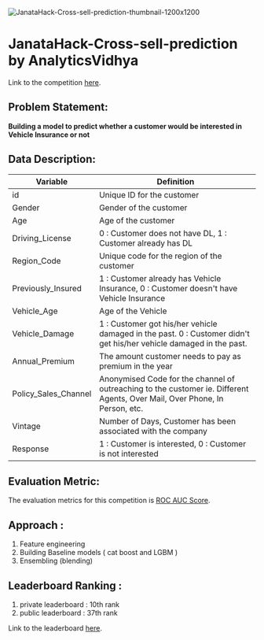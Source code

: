 ![JanataHack-Cross-sell-prediction-thumbnail-1200x1200](https://datahack-prod.s3.ap-south-1.amazonaws.com/__sized__/contest_cover/cover_5-thumbnail-1200x1200.png)

# JanataHack-Cross-sell-prediction by AnalyticsVidhya

Link to the competition [here](https://datahack.analyticsvidhya.com/contest/janatahack-cross-sell-prediction/).

## Problem Statement:

**Building a model to predict whether a customer would be interested in Vehicle Insurance or not**

## Data Description:


| __Variable__ | __Definition__ |
|-------------|------------|
| id         | Unique ID for the customer     |
| Gender         | Gender of the customer     |
| Age         | Age of the customer     |
| Driving_License         | 0 : Customer does not have DL, 1 : Customer already has DL     |
| Region_Code        | Unique code for the region of the customer     |
| Previously_Insured        | 1 : Customer already has Vehicle Insurance, 0 : Customer doesn't have Vehicle Insurance     |
| Vehicle_Age         | Age of the Vehicle     |
| Vehicle_Damage         | 1 : Customer got his/her vehicle damaged in the past. 0 : Customer didn't get his/her vehicle damaged in the past.    |
| Annual_Premium         | The amount customer needs to pay as premium in the year     |
| Policy_Sales_Channel         | Anonymised Code for the channel of outreaching to the customer ie. Different Agents, Over Mail, Over Phone, In Person, etc.     |
| Vintage        | Number of Days, Customer has been associated with the company     |
| Response        | 1 :  Customer is interested, 0 : Customer is not interested     |

## Evaluation Metric:
The evaluation metrics for this competition is [ROC AUC Score](http://scikit-learn.org/stable/modules/generated/sklearn.metrics.roc_auc_score.html).	

## Approach :
1. Feature engineering
2. Building Baseline models ( cat boost and LGBM ) 
3. Ensembling (blending)

## Leaderboard Ranking :
1. private leaderboard : 10th rank
2. public leaderboard : 37th rank 

Link to the leaderboard [here](https://datahack.analyticsvidhya.com/contest/janatahack-cross-sell-prediction/#LeaderBoard).
